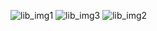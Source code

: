 ![lib_img1](https://github.com/user-attachments/assets/4cf7b64a-d13f-4a64-9b75-83bb42cdfdac)
![lib_img3](https://github.com/user-attachments/assets/9d94b9ed-015a-47fa-be05-768d62546ddd)
![lib_img2](https://github.com/user-attachments/assets/34b0c4f8-b6b7-4870-8e66-12ec1c19edad)
